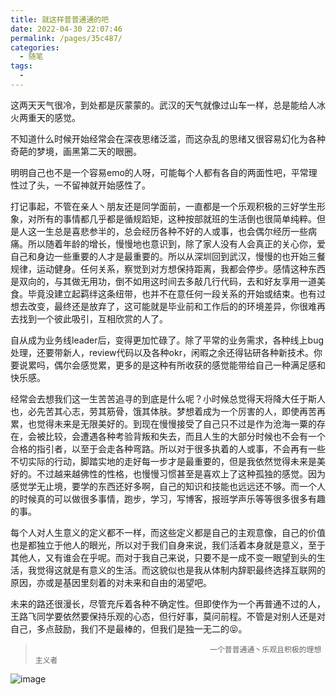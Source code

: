 ```yaml
---
title: 就这样普普通通的吧
date: 2022-04-30 22:07:46
permalink: /pages/35c487/
categories:
  - 随笔
tags:
  - 
---
```


这两天天气很冷，到处都是灰蒙蒙的。武汉的天气就像过山车一样，总是能给人冰火两重天的感觉。

不知道什么时候开始经常会在深夜思绪泛滥，而这杂乱的思绪又很容易幻化为各种奇葩的梦境，画黑第二天的眼圈。

<!-- more -->

明明自己也不是一个容易emo的人呀，可能每个人都有各自的两面性吧，平常理性过了头，一不留神就开始感性了。

打记事起，不管在亲人丶朋友还是同学面前，一直都是一个乐观积极的三好学生形象，对所有的事情都几乎都是循规蹈矩，这种按部就班的生活倒也很简单纯粹。但是人这一生总是喜悲参半的，总会经历各种不好的人或事，也会偶尔经历一些病痛。所以随着年龄的增长，慢慢地也意识到，除了家人没有人会真正的关心你，爱自己和身边一些重要的人才是最重要的。所以从深圳回到武汉，慢慢的也开始三餐规律，运动健身。任何关系，察觉到对方想保持距离，我都会停步。感情这种东西是双向的，与其做无用功，倒不如用这时间去多敲几行代码，去和好友享用一道美食。毕竟没建立起羁绊这条纽带，也并不在意任何一段关系的开始或结束。也有过想去改变，最终还是放弃了，这可能就是毕业前和工作后的的环境差异，你很难再去找到一个彼此吸引，互相欣赏的人了。

自从成为业务线leader后，变得更加忙碌了。除了平常的业务需求，各种线上bug处理，还要带新人，review代码以及各种okr，闲暇之余还得钻研各种新技术。你要说累吗，偶尔会感觉累，更多的是这种有所收获的感觉能带给自己一种满足感和快乐感。

经常会去想我们这一生苦苦追寻的到底是什么呢？小时候总觉得天将降大任于斯人也，必先苦其心志，劳其筋骨，饿其体肤。梦想着成为一个厉害的人，即使再苦再累，也觉得未来是无限美好的。到现在慢慢接受了自己只不过是作为沧海一粟的存在，会被比较，会遭遇各种考验背叛和失去，而且人生的大部分时候也不会有一个合格的指引者，以至于会走各种弯路。所以对于很多执着的人或事，不会再有一些不切实际的行动，脚踏实地的走好每一步才是最重要的，但是我依然觉得未来是美好的。不过越来越佛性的性格，也慢慢习惯甚至是喜欢上了这种孤独的感觉。因为感觉学无止境，要学的东西还好多啊，自己的知识和技能也远远还不够。而一个人的时候真的可以做很多事情，跑步，学习，写博客，报班学声乐等等很多很多有趣的事。

每个人对人生意义的定义都不一样，而这些定义都是自己的主观意像，自己的价值也是都独立于他人的眼光，所以对于我们自身来说，我们活着本身就是意义，至于其他人，又有谁会在乎呢。而对于我自己来说，只要不是一成不变一眼望到头的生活，我觉得这就是有意义的生活。而这貌似也是我从体制内辞职最终选择互联网的原因，亦或是基因里刻着的对未来和自由的渴望吧。

未来的路还很漫长，尽管充斥着各种不确定性。但即使作为一个再普通不过的人，王路飞同学要依然要保持乐观的心态，但行好事，莫问前程。不管是对别人还是对自己，多点鼓励，我们不是最棒的，但我们是独一无二的😝。

>                                            一个普普通通丶乐观且积极的理想主义者

![image](https://20211222.oss-cn-beijing.aliyuncs.com/putong.png)

 <comment/> 